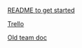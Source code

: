 [README to get started](https://docs.google.com/document/d/1ar3PMqi4z6tHkVcp05RmOxXDl9Vj_SUlXWJPbUkC0xA/edit?usp=sharing
)

[Trello](https://trello.com/b/oLgiNvJq/canfield)

[Old team doc](https://docs.google.com/document/d/1RBoLq5YBpn8z4q7_sYcwiEOcK3j4Ji0Ce0re5IT70Ck)
